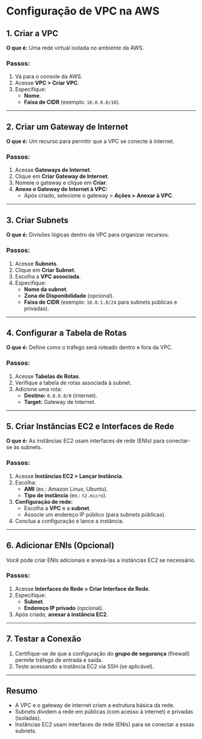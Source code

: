 # Configuração de VPC na AWS

## 1. Criar a VPC
**O que é:** Uma rede virtual isolada no ambiente da AWS.

### Passos:
1. Vá para o console da AWS.
2. Acesse **VPC > Criar VPC**.
3. Especifique:
   - **Nome**.
   - **Faixa de CIDR** (exemplo: `10.0.0.0/16`).

---

## 2. Criar um Gateway de Internet
**O que é:** Um recurso para permitir que a VPC se conecte à internet.

### Passos:
1. Acesse **Gateways de Internet**.
2. Clique em **Criar Gateway de Internet**.
3. Nomeie o gateway e clique em **Criar**.
4. **Anexe o Gateway de Internet à VPC:**
   - Após criado, selecione o gateway > **Ações > Anexar à VPC**.

---

## 3. Criar Subnets
**O que é:** Divisões lógicas dentro da VPC para organizar recursos.

### Passos:
1. Acesse **Subnets**.
2. Clique em **Criar Subnet**.
3. Escolha a **VPC associada**.
4. Especifique:
   - **Nome da subnet**.
   - **Zona de Disponibilidade** (opcional).
   - **Faixa de CIDR** (exemplo: `10.0.1.0/24` para subnets públicas e privadas).

---

## 4. Configurar a Tabela de Rotas
**O que é:** Define como o tráfego será roteado dentro e fora da VPC.

### Passos:
1. Acesse **Tabelas de Rotas**.
2. Verifique a tabela de rotas associada à subnet.
3. Adicione uma rota:
   - **Destino:** `0.0.0.0/0` (internet).
   - **Target:** Gateway de Internet.

---

## 5. Criar Instâncias EC2 e Interfaces de Rede
**O que é:** As instâncias EC2 usam interfaces de rede (ENIs) para conectar-se às subnets.

### Passos:
1. Acesse **Instâncias EC2 > Lançar Instância**.
2. Escolha:
   - **AMI** (ex.: Amazon Linux, Ubuntu).
   - **Tipo de instância** (ex.: `t2.micro`).
3. **Configuração de rede:**
   - Escolha a **VPC** e a **subnet**.
   - Associe um endereço IP público (para subnets públicas).
4. Conclua a configuração e lance a instância.

---

## 6. Adicionar ENIs (Opcional)
Você pode criar ENIs adicionais e anexá-las a instâncias EC2 se necessário.

### Passos:
1. Acesse **Interfaces de Rede > Criar Interface de Rede**.
2. Especifique:
   - **Subnet**.
   - **Endereço IP privado** (opcional).
3. Após criado, **anexar à instância EC2**.

---

## 7. Testar a Conexão
1. Certifique-se de que a configuração do **grupo de segurança** (firewall) permite tráfego de entrada e saída.
2. Teste acessando a instância EC2 via SSH (se aplicável).

---

## Resumo
- A VPC e o gateway de internet criam a estrutura básica da rede.
- Subnets dividem a rede em públicas (com acesso à internet) e privadas (isoladas).
- Instâncias EC2 usam interfaces de rede (ENIs) para se conectar a essas subnets.
